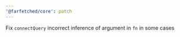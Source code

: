 ```yaml
---
'@farfetched/core': patch
---
```


Fix `connectQuery` incorrect inference of argument in `fn` in some cases
